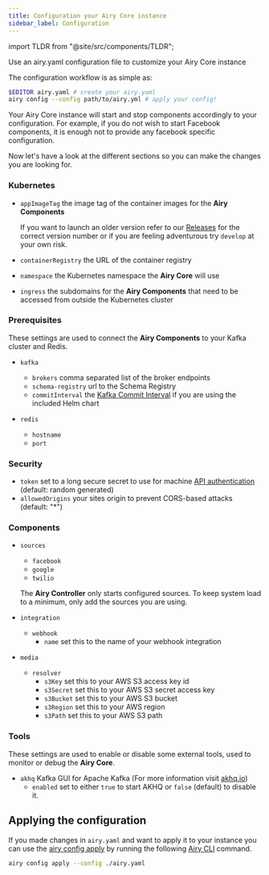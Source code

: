 ```yaml
---
title: Configuration your Airy Core instance
sidebar_label: Configuration
---
```


import TLDR from "@site/src/components/TLDR";

<TLDR>

Use an airy.yaml configuration file to customize your Airy Core instance

</TLDR>

The configuration workflow is as simple as:

```sh
$EDITOR airy.yaml # create your airy.yaml
airy config --config path/to/airy.yml # apply your config!
```

Your Airy Core instance will start and stop components accordingly to your
configuration. For example, if you do not wish to start Facebook components, it
is enough not to provide any facebook specific configuration.

Now let's have a look at the different sections so you can make the changes you
are looking for.

### Kubernetes

- `appImageTag` the image tag of the container images for the **Airy Components**

  If you want to launch an older version refer to our
  [Releases](https://github.com/airyhq/airy/releases) for the correct version
  number or if you are feeling adventurous try `develop` at your own risk.

- `containerRegistry` the URL of the container registry

- `namespace` the Kubernetes namespace the **Airy Core** will use

- `ingress` the subdomains for the **Airy Components** that need to be accessed from outside the Kubernetes cluster

### Prerequisites

These settings are used to connect the **Airy Components** to your Kafka
cluster and Redis.

- `kafka`

  - `brokers` comma separated list of the broker endpoints
  - `schema-registry` url to the Schema Registry
  - `commitInterval` the [Kafka Commit Interval](https://kafka.apache.org/documentation/#consumerconfigs_auto.commit.interval.ms) if you are using the included Helm chart

- `redis`

  - `hostname`
  - `port`


### Security

- `token` set to a long secure secret to use for machine [API authentication](api/authentication.md) (default: random generated)
- `allowedOrigins` your sites origin to prevent CORS-based attacks (default: "\*")

### Components

- `sources`

  - `facebook`
  - `google`
  - `twilio`

  The **Airy Controller** only starts configured sources. To keep system load to
  a minimum, only add the sources you are using.

- `integration`
  - `webhook`
    - `name` set this to the name of your webhook integration
- `media`
  - `resolver`
    - `s3Key` set this to your AWS S3 access key id
    - `s3Secret` set this to your AWS S3 secret access key
    - `s3Bucket` set this to your AWS S3 bucket
    - `s3Region` set this to your AWS region
    - `s3Path` set this to your AWS S3 path

### Tools

These settings are used to enable or disable some external tools, used to
monitor or debug the **Airy Core**.

- `akhq` Kafka GUI for Apache Kafka (For more information visit [akhq.io](https://akhq.io/))
  - `enabled` set to either `true` to start AKHQ or `false` (default) to disable it.

## Applying the configuration

If you made changes in `airy.yaml` and want to apply it to your instance you can
use the [airy config apply](/cli/usage.md#config-apply) by running the
following [Airy CLI](/cli/introduction.md) command.

```bash
airy config apply --config ./airy.yaml
```
